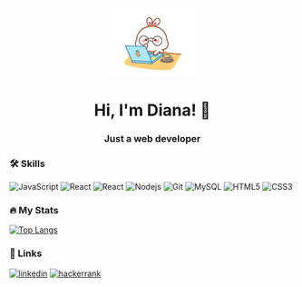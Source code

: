 <div align="center">
   <img src="/code.gif" width="150"/> 
   <h1> 
      Hi, I'm Diana! 👋 
   </h1>
   <h3> Just a web developer </h3>
</div>


### 🛠 Skills
![JavaScript](https://img.shields.io/badge/-JavaScript-000000?style=flat&logo=javascript)
![React](https://img.shields.io/badge/-Vue-000000?style=flat&logo=vue.js)
![React](https://img.shields.io/badge/-React-000000?style=flat&logo=react)
![Nodejs](https://img.shields.io/badge/-Nodejs-000000?style=flat&logo=Node.js)
![Git](https://img.shields.io/badge/-Git-000000?style=flat&logo=git&logoColor=F05032&labelColor=ffffff)
![MySQL](https://img.shields.io/badge/-MySQL-000000?style=flat&logo=mysql&labelColor=ffffff)
![HTML5](https://img.shields.io/badge/-HTML5-000000?style=flat&logo=html5&logoColor=ffffff&labelColor=E34F26)
![CSS3](https://img.shields.io/badge/-CSS3-000000?style=flat&logo=css3&logoColor=ffffff&labelColor=1572B6) 


### :fire: My Stats
[![Top Langs](https://github-readme-stats.vercel.app/api/top-langs/?username=DianaCCM&layout=compact&theme=vision-friendly-dark)](https://github-readme-stats.vercel.app/api/top-langs/?username=DianaCCM)


### 🔗 Links
[![linkedin](https://img.shields.io/badge/linkedin-0A66C2?style=for-the-badge&logo=linkedin&logoColor=white)](https://www.linkedin.com/in/dianaccm/)
[![hackerrank](https://img.shields.io/badge/-Hackerrank-2EC866?style=for-the-badge&logo=HackerRank&logoColor=white)](https://www.hackerrank.com/NanaCCM)
